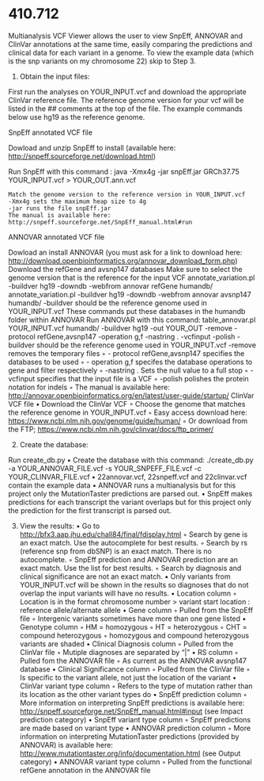 # 410.712
Multianalysis VCF Viewer allows the user to view SnpEff, ANNOVAR and ClinVar annotations at the same time, easily comparing the predictions and clinical data for each variant in a genome. To view the example data (which is the snp variants on my chromosome 22) skip to Step 3.

1. Obtain the input files:

First run the analyses on YOUR_INPUT.vcf and download the appropriate ClinVar reference file. The reference genome version for your vcf will be listed in the ## comments at the top of the file. The example commands below use hg19 as the reference genome.

SnpEff annotated VCF file

Dowload and unzip SnpEff to install (available here: http://snpeff.sourceforge.net/download.html)

Run SnpEff with this command : java -Xmx4g -jar snpEff.jar GRCh37.75 YOUR_INPUT.vcf > YOUR_OUT.ann.vcf

    Match the genome version to the reference version in YOUR_INPUT.vcf
    -Xmx4g sets the maximum heap size to 4g
    -jar runs the file snpEff.jar
    The manual is available here: http://snpeff.sourceforge.net/SnpEff_manual.html#run
    
ANNOVAR annotated VCF file

Dowload an install ANNOVAR (you must ask for a link to download here: http://download.openbioinformatics.org/annovar_download_form.php)
Download the refGene and avsnp147 databases
    Make sure to select the genome version that is the reference for the input VCF
    annotate_variation.pl -buildver hg19 -downdb -webfrom annovar refGene humandb/
    annotate_variation.pl -buildver hg19 -downdb -webfrom annovar avsnp147 humandb/ 
        -buildver should be the reference genome used in YOUR_INPUT.vcf
        These commands put these databases in the humandb folder within ANNOVAR
Run ANNOVAR with this command: table_annovar.pl YOUR_INPUT.vcf humandb/ -buildver hg19 -out YOUR_OUT -remove -protocol refGene,avsnp147 -operation g,f -nastring . -vcfinput -polish
    -buildver should be the reference genome used in YOUR_INPUT.vcf
    -remove removes the temporary files
        ◦ - protocol refGene,avsnp147 specifies the databases to be used
        ◦ - operation g,f specifes the database operations to gene and filter respectively
        ◦ -nastring . Sets the null value to a full stop
        ◦ -vcfinput specifies that the input file is a VCF
        ◦ -polish polishes the protein notation for indels
        ◦ The manual is available here: http://annovar.openbioinformatics.org/en/latest/user-guide/startup/
ClinVar VCF file
    • Download the ClinVar VCF
        ◦ Choose the genome that matches the reference genome in YOUR_INPUT.vcf
        ◦ Easy access download here: https://www.ncbi.nlm.nih.gov/genome/guide/human/
        ◦ Or download from the FTP; https://www.ncbi.nlm.nih.gov/clinvar/docs/ftp_primer/

2. Create the database:

Run create_db.py
    • Create the database with this command: ./create_db.py -a YOUR_ANNOVAR_FILE.vcf -s YOUR_SNPEFF_FILE.vcf -c YOUR_CLINVAR_FILE.vcf
    • 22annovar.vcf, 22snpeff.vcf and 22clinvar.vcf contain the example data
    • ANNOVAR runs a multianalysis but for this project only the MutationTaster predictions are parsed out.
    • SnpEff makes predictions for each transcript the variant overlaps but for this project only the prediction for the first transcript is parsed out.
      
3.  View the results:
    • Go to http://bfx3.aap.jhu.edu/chall84/final/fdisplay.html
        ◦ Search by gene is an exact match. Use the autocomplete for best results.
        ◦ Search by rs (reference snp from dbSNP) is an exact match. There is no autocomplete.
        ◦ SnpEff prediction and ANNOVAR prediction are an exact match. Use the list for best results.
        ◦ Search by diagnosis and clinical significance are not an exact match. 
            ▪ Only variants from YOUR_INPUT.vcf will be shown in the results so diagnoses that do not overlap the input variants will have no results.
    • Location column
        ◦ Location is in the format chromosome number > variant start location : reference allele/alternate allele
    • Gene column
        ◦ Pulled from the SnpEff file
        ◦ Intergenic variants sometimes have more than one gene listed
    • Genotype column
        ◦ HM = homozygous
        ◦ HT = heterozygous
        ◦ CHT = compound heterozygous
        ◦ homozygous and compound heterozygous variants are shaded
    • Clinical Diagnosis column
        ◦ Pulled from the ClinVar file
        ◦ Mutiple diagnoses are separated by “|”
    • RS column
        ◦ Pulled fom the ANNOVAR file
        ◦ As current as the ANNOVAR avsnp147 database
    • Clinical Significance column
        ◦ Pulled from the ClinVar file
        ◦ Is specific to the variant allele, not just the location of the variant
    • ClinVar variant type column
        ◦ Refers to the type of mutation rather than its location as the other variant types do
    • SnpEff prediction column
        ◦ More information on interpreting SnpEff predictions is available here: http://snpeff.sourceforge.net/SnpEff_manual.html#input (see Impact prediction category)
    • SnpEff variant type column
        ◦ SnpEff predictions are made based on variant type
    • ANNOVAR prediction column
        ◦ More information on interpreting MutationTaster predictions (provided by ANNOVAR) is available here: http://www.mutationtaster.org/info/documentation.html (see Output category)
    • ANNOVAR variant type column
        ◦ Pulled from the functional refGene annotation in the ANNOVAR file
